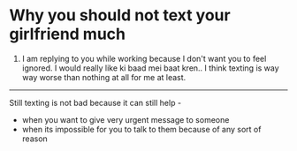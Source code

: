 # Why you should not text your girlfriend much

1. I am replying to you while working because I don't want you to feel ignored. I would really like ki baad mei baat kren..
I think texting is way way worse than nothing at all for me at least.

---

Still texting is not bad because it can still help -
- when you want to give very urgent message to someone
- when its impossible for you to talk to them because of any sort of reason
